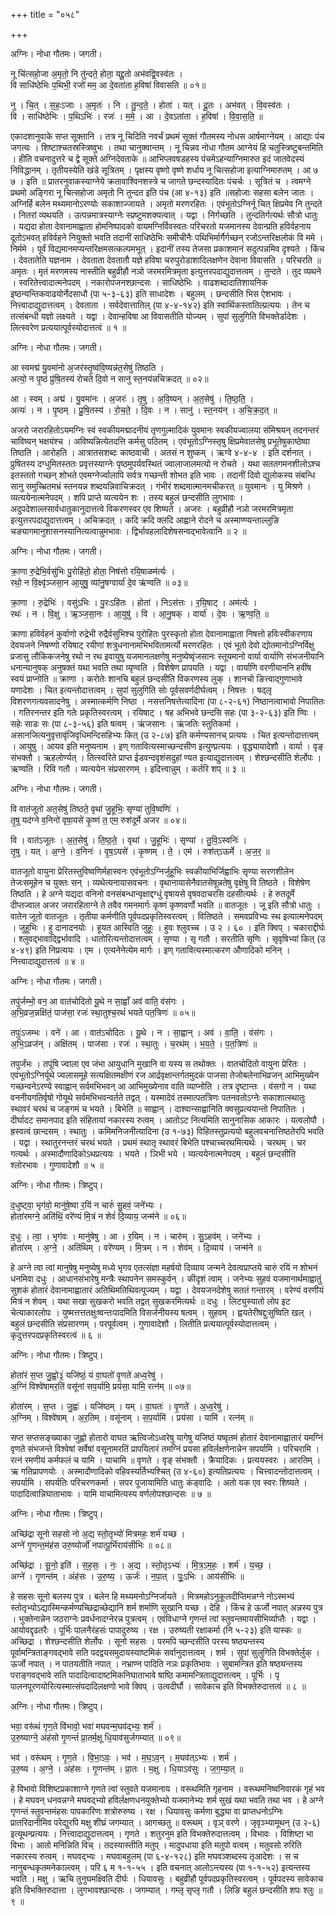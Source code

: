 +++
title = "०५८"

+++


अग्निः। नोधा गौतमः। जगती।

नू चि॑त्सहो॒जा अ॒मृतो॒ नि तु॑न्दते॒ होता॒ यद्दू॒तो अभ॑वद्वि॒वस्व॑तः ।  
वि साधि॑ष्ठेभिः प॒थिभी॒ रजो॑ मम॒ आ दे॒वता॑ता ह॒विषा॑ विवासति ॥ ०१॥

नु । चि॒त् । स॒हः॒ऽजाः । अ॒मृतः॑ । नि । तु॒न्द॒ते॒ । होता॑ । यत् । दू॒तः । अभ॑वत् । वि॒वस्व॑तः ।  
वि । साधि॑ष्ठेभिः । प॒थिऽभिः॑ । रजः॑ । म॒मे॒ । आ । दे॒वऽता॑ता । ह॒विषा॑ । वि॒वा॒स॒ति॒ ॥

एकादशानुवाके सप्त सूक्तानि । तत्र नू चिदिति नवर्चं प्रथमं सूक्तं गौतमस्य नोधस आर्षमाग्नेयम् । आद्याः पंच जगत्यः । शिष्टाश्चतस्रस्त्रिष्वुभः । तथा चानुक्वान्तम् । नू चिन्नव नोधा गौतम आग्नेयं हि चतुस्त्रिष्टुबन्तमिति । हीति वचनादुत्तरे च द्वे सूक्ते अग्निदेवताके ॥ आभिप्लवषडहस्य पंचमेऽहन्याग्निमारुत इदं जातवेदस्यं निविद्धानम् । तृतीयस्येति खंडे सूत्रितम् । पृक्षस्य वृष्णो वृष्णे शर्धाय नू चित्सहोजा इत्याग्निमारुतम् । आ ७ ७ । इति ॥ प्रातरनुवाकस्याग्नेये क्रतावाश्विनशस्त्रे च जागते छन्दस्यादितः पंचर्चः । सूत्रितं च । त्वमग्ने प्रथमो अङ्गिरा नू चित्सहोजा अमृतो नि तुन्दत इति पंच (आ ४-१३) इति ॥सहोजाः सहसा बलेन जातः । अग्निर्हि बलेन मथ्यमानोऽरण्योः सकाशाज्जायते । अमृतो मरणरहितः । एवंभूतोऽग्निर्नू चित् क्षिप्रमेव नि तुन्दते । नितरां व्यथयति । उत्पन्नमात्रस्याग्नेः स्प्रष्टुमशक्यत्वात् । यद्वा । निर्गच्छति । तुन्दतिर्गत्यर्थः सौत्रो धातुः । यद्यदा होता देवानामाह्वाता होमनिष्पादको वायमग्निर्विवस्वतः परिचरतो यजमानस्य देवान्प्रति हविर्वहनाय दूतोऽभवत् हविर्वहने नियुक्तो भवति तदानीं साधिष्ठेभिः समीचीनैः पथिभिर्मार्गैर्गच्छन् रजोऽन्तरिक्षलोकं वि ममे । निर्ममे । पूर्वं विद्यमानमप्यन्तरिक्षमसत्कल्पमभूत् । इदानीं तस्य तेजसा प्रकाशमानं सदुत्पन्नमिव दृश्यते । किंच । देवतातेति यज्ञनाम । देवताता देवतातौ यज्ञे हविषा चरुपुरोडाशादिलक्षणेन देवाना विवासति । परिचरति ॥ अमृतः । मृतं मरणमस्य नास्तीति बहुव्रीहौ नञो जरमरमित्रमृता इत्युत्तरपदाद्युदात्तत्वम् । तुन्दते । तुद व्यथने । स्वरितेत्त्वादात्मनेपदम् । नकारोपजनश्छान्दसः । साधिष्ठेभिः । वाढशब्दादातिशायनिक इष्ठन्यन्तिकवाढयोर्नेदसाधौ (पा ५-३-६३) इति साधादेशः । बहुलम् । छन्दसीति भिस ऐशभावः । नित्त्वादाद्युदात्तत्वम् । देवताता । सर्वदेवात्तातिल् (पा ४-४-१४२) इति स्वार्थिकस्तातिल्प्रत्ययः । तेन च तत्संबन्धी यज्ञो लक्ष्यते । यद्वा । देवान्हविषा आ विवासतीति योज्यम् । सुपां सुलुगिति विभक्तेर्डादेशः । लित्स्वरेण प्रत्ययात्पूर्वस्योदात्तत्वं ॥ १ ॥

अग्निः। नोधा गौतमः। जगती।

आ स्वमद्म॑ यु॒वमा॑नो अ॒जर॑स्तृ॒ष्व॑वि॒ष्यन्न॑त॒सेषु॑ तिष्ठति ।  
अत्यो॒ न पृ॒ष्ठं प्रु॑षि॒तस्य॑ रोचते दि॒वो न सानु॑ स्त॒नय॑न्नचिक्रदत् ॥ ०२॥

आ । स्वम् । अद्म॑ । यु॒वमा॑नः । अ॒जरः॑ । तृ॒षु । अ॒वि॒ष्यन् । अ॒त॒सेषु॑ । ति॒ष्ठ॒ति॒ ।  
अत्यः॑ । न । पृ॒ष्ठम् । प्रु॒षि॒तस्य॑ । रो॒च॒ते॒ । दि॒वः । न । सानु॑ । स्त॒नय॑न् । अ॒चि॒क्र॒द॒त् ॥

अजरो जरारहितोऽयमग्निः स्वं स्वकीयमद्मादनीयं तृणगुल्मादिकं युवमानः स्वकीयज्वालया संमिश्रयन् तदनन्तरं चाविष्यन् भक्षयंश्च । अविष्यन्नित्येतदत्ति कर्मसु पठितम् । एवंभूतोऽग्निस्तृषु क्षिप्रमेवातसेषु प्रभूतेषुकाष्ठेष्वा तिष्ठति । आरोहति । आत्रातसशब्दः काष्ठवाची । अतसं न शुष्कम् । ऋग्वे ४-४-४ । इति दर्शनात् । प्रुषितस्य दग्धुमितस्ततः प्रवृत्तस्याग्नेः पृष्ठमुपर्यवस्थितं ज्वालाजालमत्यो न रोचते । यथा सततगमनशीलोऽश्च इतस्ततो गच्छन् शोभते एवमग्नेर्ज्वालापि सर्वत्र गच्छन्ती शोभत इति भावः । तदानीं दिवो द्युलोकस्य संबन्धि सानु समुच्भ्रितमभ्रं स्तनयन्न शब्दयन्निवाचिक्रदत् । गंभीरं शब्दमात्मानमचीकरत् ॥ युवमानः । यु मिश्रणे । व्यत्ययेनात्मनेपदम् । शपि प्राप्ते व्यत्ययेन शः । तस्य बहुलं छन्दसीति लुगभावः । अदुपदेशाल्लसार्वधातुकानुदात्तत्वे विकरणस्वर एव शिष्यते । अजरः । बहुव्रीहौ नञो जरमरमित्रमृता इत्युत्तरपदाद्युदात्तत्वम् । अचिक्रदत् । कदि क्रदि क्लदि आह्वाने रोदने च अस्माण्ण्यन्ताल्लुङि चङ्यागमानुशासनस्यानित्यत्वान्नुमभावः । द्विर्भावहलादिशेषसन्वद्भावेत्वानि ॥ २ ॥

अग्निः। नोधा गौतमः। जगती।

क्रा॒णा रु॒द्रेभि॒र्वसु॑भिः पु॒रोहि॑तो॒ होता॒ निष॑त्तो रयि॒षाळम॑र्त्यः ।  
रथो॒ न वि॒क्ष्वृ॑ञ्जसा॒न आ॒युषु॒ व्या॑नु॒षग्वार्या॑ दे॒व ऋ॑ण्वति ॥ ०३॥

क्रा॒णा । रु॒द्रेभिः॑ । वसु॑ऽभिः । पु॒रःऽहि॑तः । होता॑ । निऽस॑त्तः । र॒यि॒षाट् । अम॑र्त्यः ।  
रथः॑ । न । वि॒क्षु । ऋ॒ञ्ज॒सा॒नः । आ॒युषु॑ । वि । आ॒नु॒षक् । वार्या॑ । दे॒वः । ऋ॒ण्व॒ति॒ ॥

क्राणा हविर्वहनं कुर्वाणो रुद्रेभी रुद्रैर्वसुभिश्च पुरोहितः पुरस्कृतो होता देवानामाह्वाता निषत्तो हविःस्वीकरणाय देवयजने निषण्णो रयिषाट् रयीणां शत्रुधनानामभिभवितामर्त्यो मरणरहितः । एवं भूतो देवो द्योतमानोऽग्निर्विक्षु प्रजासु लौकिकजनेषु रथो न रथ इवायुषु यजमानलक्षणेषु मनुष्येष्वृंजसानः स्तूयमानो वार्या वार्याणि संभजनीयानि धनान्यानुषक् अनुषक्तं यथा भवति तथा व्यृण्वति । विशेषेण प्रापयति । यद्वा । वार्याणि वरणीयाननि हवींष स्वयं प्राप्नोति ॥ क्राणा । करोतेः शानचि बहुलं छन्दसीति विकरणस्य लुक् । शानचो ङित्त्वाद्गुणाभावे यणादेशः । चित इत्यन्तोदात्तत्वम् । सुपां सुलुगिति सोः पूर्वसवर्णदीर्घत्वम् । निषत्तः । षद्लृ विशरणगत्यवसादनेषु । अस्मात्कर्मणि निष्ठा । नसत्तनिषत्तेत्यादिना (पा ८-२-६१) निष्ठानत्वाभावो निपातितः । गतिरनन्तर इति गतेः प्रकृतिस्वरत्वम् । रयिषाट् । षह अभिभवे छन्दसि सहः (पा ३-२-६३) इति ण्विः । सहेः साडः सः (पा ८-३-५६) इति षत्वम् । ऋंजसानः । ऋंजतिः स्तुतिकर्मा । असानजित्यनुवृत्तावृंजिवृधिमन्दिसहिभ्यः कित् (उ २-८७) इति कर्मण्यसानच् प्रत्ययः । चित इत्यन्तोदात्तत्वम् । आयुषु । आयव इति मनुष्यनाम । इण् गतावित्यस्माच्छन्दसीण इत्युण्प्रत्ययः । वृद्ध्यायादेशौ । वार्या । वृङ् संभक्तौ । ऋहलोर्ण्यत् । तित्स्वरिते प्राप्त ईडवन्दवृशंसदुहां ण्यत इत्याद्युदात्तत्वम् । शेश्छन्दसीति शेर्लोपः । ऋण्वति । रिवि गतौ । व्यत्ययेन संप्रसारणम् । इदित्त्वान्नुम् । कर्तरि शप् ॥ ३ ॥

अग्निः। नोधा गौतमः। जगती।

वि वात॑जूतो अत॒सेषु॑ तिष्ठते॒ वृथा॑ जु॒हूभिः॒ सृण्या॑ तुवि॒ष्वणिः॑ ।  
तृ॒षु यद॑ग्ने व॒निनो॑ वृषा॒यसे॑ कृ॒ष्णं त॒ एम॒ रुश॑दूर्मे अजर ॥ ०४॥

वि । वात॑ऽजूतः । अ॒त॒सेषु॑ । ति॒ष्ठ॒ते॒ । वृथा॑ । जु॒हूभिः॑ । सृण्या॑ । तु॒वि॒ऽस्वनिः॑ ।  
तृ॒षु । यत् । अ॒ग्ने॒ । व॒निनः॑ । वृ॒ष॒ऽयसे॑ । कृ॒ष्णम् । ते॒ । एम॑ । रुश॑त्ऽऊर्मे । अ॒ज॒र॒ ॥

वातजूतो वायुना प्रेरितस्तुविष्वणिर्महास्वनः एवंभूतोऽग्निर्जुहूभिः स्वकीयाभिर्जिह्वाभिः सृण्या सरणशीलेन तेजःसमूहेन च युक्तः सन् । व्यथेत्यनायासवचनः । वृथानायासेनैवातसेषून्नतेषु वृक्षेषु वि तिष्ठते । विशेषेण तिष्ठति । हे अग्ने यद्यदा वनिनो वनसंबन्धान्वृक्षाद्दग्धुं वृषायसे वृषवदाचरसि दहसीत्यर्थः । हे रुतदूर्मे दीप्तज्वाल अजर जरारहिताग्ने ते तवैव गमनमार्गः कृष्णं कृष्णवर्णो भवति ॥ वातजूतः । जू इति सौत्रो धातुः । वातेन जूतो वातजूतः । तृतीया कर्मणीति पूर्वपदप्रकृतिस्वरत्वम् । वितिष्ठते । समवप्रविभ्यः स्थ इत्यात्मनेपदम् । जुहूभिः । हु दानादनयोः । हूयत आस्विति जुहूः । हुवः श्लुवच्च । उ २ । ६० । इति क्विप् । चकाराद्दीर्घः । श्लुवद्भावाद्द्विर्भावादि । धातोरित्यन्तोदात्तत्वम् । सृण्या । सृ गतौ । सरतीति सृणिः । सृवृषिभ्यां कित् (उ ४-४९) इति निप्रत्ययः । एम । एत्यनेनेत्येम मार्गः । इण् गतावित्यस्मात्करण औणादिको मनिन् । नित्त्वादाद्युदात्तत्वं ॥ ४ ॥

अग्निः। नोधा गौतमः। जगती।

तपु॑र्जम्भो॒ वन॒ आ वात॑चोदितो यू॒थे न सा॒ह्वाँ अव॑ वाति॒ वंस॑गः ।  
अ॒भि॒व्रज॒न्नक्षि॑तं॒ पाज॑सा॒ रजः॑ स्था॒तुश्च॒रथं॑ भयते पत॒त्रिणः॑ ॥ ०५॥

तपुः॑ऽजम्भः । वने॑ । आ । वात॑ऽचोदितः । यू॒थे । न । सा॒ह्वान् । अव॑ । वा॒ति॒ । वंस॑गः ।  
अ॒भि॒ऽव्रज॑न् । अक्षि॑तम् । पाज॑सा । रजः॑ । स्था॒तुः । च॒रथ॑म् । भ॒य॒ते॒ । प॒त॒त्रिणः॑ ॥

तपुर्जंभः । तपूंषि ज्वाला एव जंभा आयुधानि मुखानि वा यस्य स तथोक्तः । वातचोदितो वायुना प्रेरितः । एवंभूतोऽग्निर्यूथे ज्वलासमूहे सत्यक्षितमक्षीणं रज आर्द्रवृक्षान्तर्गतमुदकं पाजसा तेजोबलेनाभिव्रजन् आभिमुख्येन गच्छन्वनेऽरण्ये स्वाह्वान् सर्वमभिभवन् आ आभिमुख्येनाव वाति व्याप्नोति । तत्र दृष्टान्तः । वंसगो न । यथा वननीयगतिर्वृषो गोयूथे सर्वमभिभवन्वर्तते तद्वत् । यस्मादेवं तस्मात्पतत्रिणः पतनवतोऽग्नेः सकाशात्स्थातुः स्थावरं चरथं च जङ्गमं च भयते । बिभेति ॥ साह्वान् । दाश्वान्साह्वानिति क्वसुप्रत्ययान्तो निपातितः । दीर्घादट समानपाद इति संहितायां नकारस्य रुत्वम् । आतोऽट नित्यमिति सानुनासिक आकारः । यत्वलोपौ । ह्रस्वत्वं छान्दसम् । स्थातुः । कमिमनिजनीत्यादिना (उ १-७३) विहितस्तुप्रत्ययो बहुलवचनात्तिष्ठतेरपि भवति । यद्वा । स्थातुरनन्तरं चरथं भयते । प्रथमं स्थातृ स्थावरं बिभेति पश्चाच्चरथमित्यर्थः । चरथम् । चर गत्यर्थः । अस्मादौणादिकोऽथप्रत्ययः । भयते । ञिभी भये । व्यत्ययेनात्मनेपदम् । बहुलं छन्दसीति श्लोरभावः । गुणावादेशौ ॥ ५ ॥

अग्निः। नोधा गौतमः। त्रिष्टुप्।

द॒धुष्ट्वा॒ भृग॑वो॒ मानु॑षे॒ष्वा र॒यिं न चारुं॑ सु॒हवं॒ जने॑भ्यः ।  
होता॑रमग्ने॒ अति॑थिं॒ वरे॑ण्यं मि॒त्रं न शेवं॑ दि॒व्याय॒ जन्म॑ने ॥ ०६॥

द॒धुः । त्वा॒ । भृग॑वः । मानु॑षेषु । आ । र॒यिम् । न । चारु॑म् । सु॒ऽहव॑म् । जने॑भ्यः ।  
होता॑रम् । अ॒ग्ने॒ । अति॑थिम् । वरे॑ण्यम् । मि॒त्रम् । न । शेव॑म् । दि॒व्याय॑ । जन्म॑ने ॥

हे अग्ने त्वा त्वां मानुषेषु मनुष्येषु मध्ये भृगव एतत्संज्ञा महर्षयो दिव्याय जन्मने देवत्वप्राप्तये चारुं रयिं न शोभनं धनमिवा दधुः । आधानसंभारेषु मन्त्रैः स्थापनेन समस्कुर्वन् । कीदृशं त्वाम् । जनेभ्यः सुहवं यजमानार्थमाह्वातुं सुशकं होतारं देवानामाह्वातारं अतिथिमतिथिवत्पूज्यम् । यद्वा । देवयजनदेशेषु सततं गन्तारम् । वरेण्यं वरणीयं मित्रं न शेवम् । यथा सखा सुखकरो भवति तद्वत् सुखकरमित्यर्थः ॥ दधुः । लिट्युस्यातो लोप इट चेत्याकारलोपः । युष्मत्तत्ततक्षुःष्वन्तःपादमिति विसर्जनीयस्य षत्वम् । सुहवम् । ह्वयतेरीषद्दुःसुष्विति खल् । बहुलं छन्दसीति संप्रसारणम् । परपूर्वत्वम् । गुणावादेशौ । लितीति प्रत्ययात्पूर्वस्योदात्तत्वम् । कृदुत्तरपदप्रकृतिस्वरत्वं ॥ ६ ॥

अग्निः। नोधा गौतमः। त्रिष्टुप्।

होता॑रं स॒प्त जु॒ह्वो॒३॒॑ यजि॑ष्ठं॒ यं वा॒घतो॑ वृ॒णते॑ अध्व॒रेषु॑ ।  
अ॒ग्निं विश्वे॑षामर॒तिं वसू॑नां सप॒र्यामि॒ प्रय॑सा॒ यामि॒ रत्न॑म् ॥ ०७॥

होता॑रम् । स॒प्त । जु॒ह्वः॑ । यजि॑ष्ठम् । यम् । वा॒घतः॑ । वृ॒णते॑ । अ॒ध्व॒रेषु॑ ।  
अ॒ग्निम् । विश्वे॑षाम् । अ॒र॒तिम् । वसू॑नाम् । स॒प॒र्यामि॑ । प्रय॑सा । यामि॑ । रत्न॑म् ॥

सप्त सप्तसङ्ख्याका जुह्वो होतारो वाघत ऋत्विजोऽध्वरेषु यागेषु यजिष्ठं यष्वृतमं होतारं देवानामाह्वातारं यमग्निं वृणते संभजन्ते विश्वेषां सर्वेषां वसूनामरतिं प्रापयितारं तमग्निं प्रयसा हविर्लक्षणेनान्नेन सपर्यामि । परिचरामि । रत्नं रमणीयं कर्मफलं च यामि । याचामि ॥ वृणते । वृङ् संभक्तौ । क्रैयादिकः । प्रत्ययस्वरः । आरतिम् । ऋ गतिप्रापणयोः । अस्मादौणादिको वहिवस्यर्तिभ्यश्चित् (उ ४-६०) इत्यतिप्रत्ययः । चित्त्वादन्तोदात्तत्वम् । सपर्यामि । सपर्यतिः परिचरणकर्मा । सपर पूजायामिति धातुः कंड्वादिः । अतो यक एव स्वरः शिष्यते । पादादित्वान्निघाताभावः । यामि याचामित्यस्य वर्णलोपश्छान्दसः ॥ ७ ॥

अग्निः। नोधा गौतमः। त्रिष्टुप्।

अच्छि॑द्रा सूनो सहसो नो अ॒द्य स्तो॒तृभ्यो॑ मित्रमहः॒ शर्म॑ यच्छ ।  
अग्ने॑ गृ॒णन्त॒मंह॑स उरु॒ष्योर्जो॑ नपात्पू॒र्भिराय॑सीभिः ॥ ०८॥

अच्छि॑द्रा । सू॒नो॒ इति॑ । स॒ह॒सः॒ । नः॒ । अ॒द्य । स्तो॒तृऽभ्यः॑ । मि॒त्र॒ऽम॒हः॒ । शर्म॑ । य॒च्छ॒ ।  
अग्ने॑ । गृ॒णन्त॑म् । अंह॑सः । उ॒रु॒ष्य॒ । ऊर्जः॑ । न॒पा॒त् । पूः॒ऽभिः । आय॑सीभिः ॥

हे सहसः सूनो बलस्य पुत्र । बलेन हि मथ्यमनोऽग्निर्जायते । मित्रमहोऽनुकूलदीप्तिमन्नग्ने नोऽस्मभ्यं स्तोतृभ्योऽद्यास्मिन्कर्मण्यच्छिद्राच्छेद्यानि शर्म शर्माणि सुखानि यच्छ । देहि । किंच हे ऊर्जो नपात् अन्नस्य पुत्र । भुक्तेनान्नेन जठराग्नेः प्रवर्धनादग्नेरन्न पुत्रत्वम् । एवंविधाग्ने गृणन्तं त्वां स्तुवन्तमायसीभिर्व्याप्तैः । यद्वा । आयोवद्दृढतरैः । पूर्भिः पालनैरंहसंः पापादुरुष्य । रक्ष । उरुष्यती रक्षाकर्मा (नि ५-२३) इति यास्कः ॥ अच्छिद्रा । शेश्छन्दसीति शेर्लोपः । सूनो सहसः । परमपि च्छन्दसीति परस्य षष्ठ्यन्तस्य पूर्वामन्त्रिताङ्गवद्भावे सति पदद्वयसमुदायस्याष्टमिकं सर्वानुदात्तत्वम् । शर्म । सुपां सुलुगिति विभक्तेर्लुक् । ऊर्जो नपात् । न पातयतीति नपात् । नभ्राण्न पादिति नञः प्रकृतिभावः । सुबामन्त्रित इति षष्ठ्यन्तस्य पराङ्गवद्भावे सति पादादित्वादाष्टमिकनिघाताभावे षाष्ठि कमामन्त्रिताद्युदात्तत्वम् । पूर्भिः । पृ पालनपूरणयोरित्यस्मात्संपदादिलक्षणो भावे क्विप् । उत्वदीर्घौ । सावेकाच इति विभक्तेरुदात्तत्वं ॥ ८ ॥

अग्निः। नोधा गौतमः। त्रिष्टुप्।

भवा॒ वरू॑थं गृण॒ते वि॑भावो॒ भवा॑ मघवन्म॒घव॑द्भ्यः॒ शर्म॑ ।  
उ॒रु॒ष्याग्ने॒ अंह॑सो गृ॒णन्तं॑ प्रा॒तर्म॒क्षू धि॒याव॑सुर्जगम्यात् ॥ ०९॥

भव॑ । वरू॑थम् । गृ॒ण॒ते । वि॒भा॒ऽवः॒ । भव॑ । म॒घ॒ऽव॒न् । म॒घव॑त्ऽभ्यः । शर्म॑ ।  
उ॒रु॒ष्य । अ॒ग्ने॒ । अंह॑सः । गृ॒णन्त॑म् । प्रा॒तः । म॒क्षु । धि॒याऽव॑सुः । ज॒ग॒म्या॒त् ॥

हे विभावो विशिष्टप्रकाशाग्ने गृणते त्वां स्तुवते यजमानाय । वरूथमिति गृहनाम । वरूथमनिष्वनिवारकं गृहं भव । हे मघवन् धनवन्नग्ने मघवद्भ्यो हविर्लक्षणधनयुक्तेभ्यो यजमानेभ्यः शर्म सुखं यथा भवति तथा भव । हे अग्ने गृणन्तं स्तुवन्तमंहसः पापकारिणः शत्रोरुरुष्य । रक्ष । धियावसुः कर्मणा बुद्ध्या वा प्राप्तधनोऽग्निः प्रातरिदानीमिव परेद्युरपि मक्षु शीघ्रं जगम्यात् । आगच्छतु ॥ वरूथम् । वृञ् वरणे । जृवृञ्भ्यामूथन् (उ २-६) इत्यूथन्प्रत्ययः । नित्त्वादाद्युदात्तत्वम् । गृणते । शतुरनुम इति विभक्तेरुदात्तत्वम् । विभावः । विशिष्टा भा विभाः । आतो मनिन्निति विच् । तदस्यास्तीति मतुप् । मादुपधाया इति मतुपो वत्वम् । मतुवसो रुरिति नकारस्य रुत्वम् । मघवद्भ्यः । मघवाबहुलम् (पा ६-४-१२८) इति मघवञ्शब्दस्य तृआदेशः । स च नानुबन्धकृतमनेकाल्त्वम् । परि ६ म १-१-५५ । इति वचनात् आलोऽन्त्यस्य (पा १-१-५२) इत्यन्तस्य भवति । मक्षु । ऋचि तुनुघमक्ष्विति दीर्घः । धियावसुः । बहुव्रीहौ पूर्वपदप्रकृतिस्वरत्वम् । पूर्वपदस्य सावेकाच इति विभक्तिरुदात्ता । लुगभावश्छान्दसः । जगम्यात् । गम्लृ सृप्लृ गतौ । लिङि बहुलं छन्दसीति शपः श्लुः ॥ ९ ॥